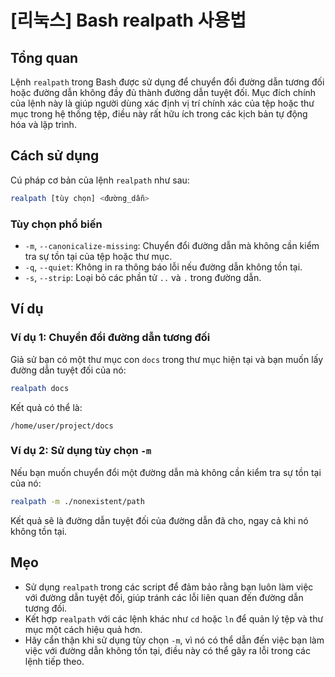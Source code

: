 # [리눅스] Bash realpath 사용법

## Tổng quan
Lệnh `realpath` trong Bash được sử dụng để chuyển đổi đường dẫn tương đối hoặc đường dẫn không đầy đủ thành đường dẫn tuyệt đối. Mục đích chính của lệnh này là giúp người dùng xác định vị trí chính xác của tệp hoặc thư mục trong hệ thống tệp, điều này rất hữu ích trong các kịch bản tự động hóa và lập trình.

## Cách sử dụng
Cú pháp cơ bản của lệnh `realpath` như sau:

```bash
realpath [tùy chọn] <đường_dẫn>
```

### Tùy chọn phổ biến
- `-m`, `--canonicalize-missing`: Chuyển đổi đường dẫn mà không cần kiểm tra sự tồn tại của tệp hoặc thư mục.
- `-q`, `--quiet`: Không in ra thông báo lỗi nếu đường dẫn không tồn tại.
- `-s`, `--strip`: Loại bỏ các phần tử `..` và `.` trong đường dẫn.

## Ví dụ
### Ví dụ 1: Chuyển đổi đường dẫn tương đối
Giả sử bạn có một thư mục con `docs` trong thư mục hiện tại và bạn muốn lấy đường dẫn tuyệt đối của nó:

```bash
realpath docs
```
Kết quả có thể là:
```
/home/user/project/docs
```

### Ví dụ 2: Sử dụng tùy chọn `-m`
Nếu bạn muốn chuyển đổi một đường dẫn mà không cần kiểm tra sự tồn tại của nó:

```bash
realpath -m ./nonexistent/path
```
Kết quả sẽ là đường dẫn tuyệt đối của đường dẫn đã cho, ngay cả khi nó không tồn tại.

## Mẹo
- Sử dụng `realpath` trong các script để đảm bảo rằng bạn luôn làm việc với đường dẫn tuyệt đối, giúp tránh các lỗi liên quan đến đường dẫn tương đối.
- Kết hợp `realpath` với các lệnh khác như `cd` hoặc `ln` để quản lý tệp và thư mục một cách hiệu quả hơn.
- Hãy cẩn thận khi sử dụng tùy chọn `-m`, vì nó có thể dẫn đến việc bạn làm việc với đường dẫn không tồn tại, điều này có thể gây ra lỗi trong các lệnh tiếp theo.
